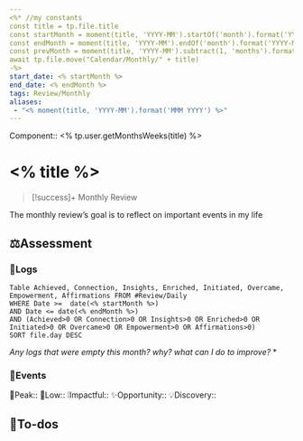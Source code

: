 ```yaml
---
<%* //my constants
const title = tp.file.title
const startMonth = moment(title, 'YYYY-MM').startOf('month').format('YYYY-MM-DD');
const endMonth = moment(title, 'YYYY-MM').endOf('month').format('YYYY-MM-DD')
const prevMonth = moment(title, 'YYYY-MM').subtract(1, 'months').format('YYYY-MM')
await tp.file.move("Calendar/Monthly/" + title)
-%>
start_date: <% startMonth %>
end_date: <% endMonth %>
tags: Review/Monthly
aliases:
 - "<% moment(title, 'YYYY-MM').format('MMM YYYY') %>"
---
```

Component:: <% tp.user.getMonthsWeeks(title) %>
# <% title %>


> [!success]+ Monthly Review
> 
The monthly review’s goal is to reflect on important events in my life


## ⚖️Assessment

### 📜Logs

```dataview
Table Achieved, Connection, Insights, Enriched, Initiated, Overcame, Empowerment, Affirmations FROM #Review/Daily  
WHERE Date >=  date(<% startMonth %>)
AND Date <= date(<% endMonth %>)
AND (Achieved>0 OR Connection>0 OR Insights>0 OR Enriched>0 OR Initiated>0 OR Overcame>0 OR Empowerment>0 OR Affirmations>0)
SORT file.day DESC
```

*Any logs that were empty this month? why? what can I do to improve?*
* 

### 📒Events
🗻Peak::
🌊Low::
❕Impactful::
✨Opportunity::
💡Discovery::


## 🔧To-dos
